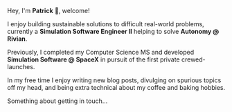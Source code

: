 ---
---
Hey, I'm **Patrick** 👋, welcome!

I enjoy building sustainable solutions to difficult real-world problems, currently a **Simulation Software Engineer II** helping to solve **Autonomy @ Rivian**.

Previously, I completed my Computer Science MS and developed **Simulation Software @ SpaceX** in pursuit of the first private crewed-launches.

In my free time I enjoy writing new blog posts, divulging on spurious topics off my head, and being extra technical about my coffee and baking hobbies.

Something about getting in touch...
